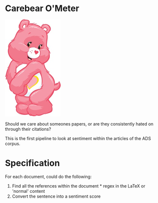 # Carebear O'Meter

![Picture of pink fluffly carebear](carebear.jpg)

Should we care about someones papers, or are they consistently hated on through their citations?

This is the first pipeline to look at sentiment within the articles of the ADS corpus.

# Specification

For each document, could do the following:

  1. Find all the references within the document
    * regex in the LaTeX or 'normal' content
  2. Convert the sentence into a sentiment score
